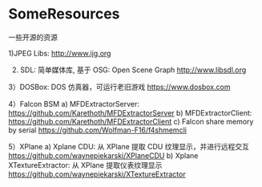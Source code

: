 # SomeResources
一些开源的资源

1)JPEG Libs:
  http://www.ijg.org

2) SDL: 简单媒体库, 基于 OSG: Open Scene Graph
  http://www.libsdl.org
  
3）DOSBox: DOS 仿真器，可运行老旧游戏
  https://www.dosbox.com

4）Falcon BSM
a) MFDExtractorServer:
  https://github.com/Karethoth/MFDExtractorServer
b) MFDExtractorClient:
  https://github.com/Karethoth/MFDExtractorClient
c) Falcon share memory by serial
  https://github.com/Wolfman-F16/f4shmemcli

5）XPlane
a) Xplane CDU: 从 XPlane 提取 CDU 纹理显示，并进行远程交互
  https://github.com/waynepiekarski/XPlaneCDU
b) Xplane XTextureExtractor: 从 XPlane 提取仪表纹理显示
  https://github.com/waynepiekarski/XTextureExtractor

